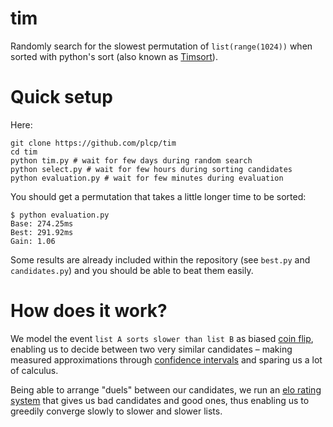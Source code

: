 # tim

Randomly search for the slowest permutation of `list(range(1024))` when sorted
with python's sort (also known
as [Timsort](https://en.wikipedia.org/wiki/Timsort)).

# Quick setup

Here:
```
git clone https://github.com/plcp/tim
cd tim
python tim.py # wait for few days during random search
python select.py # wait for few hours during sorting candidates
python evaluation.py # wait for few minutes during evaluation
```

You should get a permutation that takes a little longer time to be sorted:
```
$ python evaluation.py
Base: 274.25ms
Best: 291.92ms
Gain: 1.06
```

Some results are already included within the repository (see `best.py` and
`candidates.py`) and you should be able to beat them easily.

# How does it work?

We model the event `list A sorts slower than list B` as biased
[coin flip](https://en.wikipedia.org/wiki/Checking_whether_a_coin_is_fair),
enabling us to decide between two very similar candidates – making measured
approximations through
[confidence intervals](https://en.wikipedia.org/wiki/Confidence_interval) and
sparing us a lot of calculus.

Being able to arrange "duels" between our candidates, we run an
[elo rating system](https://en.wikipedia.org/wiki/Elo_rating_system) that gives
us bad candidates and good ones, thus enabling us to greedily converge slowly
to slower and slower lists.

